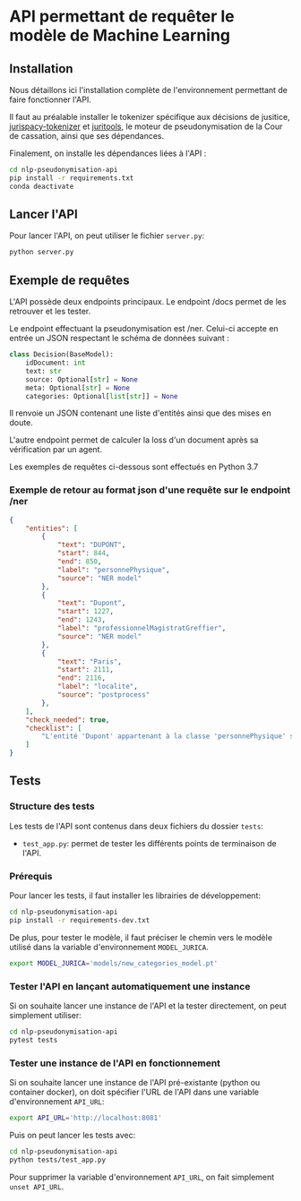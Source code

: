 # API permettant de requêter le modèle de Machine Learning

## Installation

Nous détaillons ici l'installation complète de l'environnement permettant de faire fonctionner l'API.

Il faut au préalable installer le tokenizer spécifique aux décisions de jusitice, [jurispacy-tokenizer](https://github.com/Cour-de-cassation/jurispacy-tokenizer) et [juritools](https://github.com/Cour-de-cassation/juritools), le moteur de pseudonymisation de la Cour de cassation, ainsi que ses dépendances.

Finalement, on installe les dépendances liées à l'API :

```sh
cd nlp-pseudonymisation-api
pip install -r requirements.txt
conda deactivate
```

## Lancer l'API

Pour lancer l'API, on peut utiliser le fichier `server.py`:

```sh
python server.py
```

## Exemple de requêtes

L'API possède deux endpoints principaux. Le endpoint /docs permet de les retrouver et les tester.

Le endpoint effectuant la pseudonymisation est /ner. Celui-ci accepte en entrée un JSON respectant le schéma de données suivant :

```python
class Decision(BaseModel):
    idDocument: int
    text: str
    source: Optional[str] = None
    meta: Optional[str] = None
    categories: Optional[list[str]] = None
```

Il renvoie un JSON contenant une liste d'entités ainsi que des mises en doute.

L'autre endpoint permet de calculer la loss d'un document après sa vérification par un agent.

Les exemples de requêtes ci-dessous sont effectués en Python 3.7

### **Exemple de retour au format json d'une requête sur le endpoint /ner**

```json
{
    "entities": [
        {
            "text": "DUPONT",
            "start": 844,
            "end": 850,
            "label": "personnePhysique",
            "source": "NER model"
        },
        {
            "text": "Dupont",
            "start": 1227,
            "end": 1243,
            "label": "professionnelMagistratGreffier",
            "source": "NER model"
        },
        {
            "text": "Paris",
            "start": 2111,
            "end": 2116,
            "label": "localite",
            "source": "postprocess"
        },
    ],
    "check_needed": true,
    "checklist": [
        "L'entité 'Dupont' appartenant à la classe 'personnePhysique' se retrouve également dans une autre classe, une vérification manuelle est nécessaire.",
    ]
}
```

## Tests

### Structure des tests

Les tests de l'API sont contenus dans deux fichiers du dossier `tests`:

- `test_app.py`: permet de tester les différents points de terminaison de l'API.

### Prérequis

Pour lancer les tests, il faut installer les librairies de développement:

```sh
cd nlp-pseudonymisation-api
pip install -r requirements-dev.txt
```

De plus, pour tester le modèle, il faut préciser le chemin vers le modèle utilisé dans la variable d'environnement `MODEL_JURICA`.

```sh
export MODEL_JURICA='models/new_categories_model.pt'
```

### Tester l'API en lançant automatiquement une instance

Si on souhaite lancer une instance de l'API et la tester directement, on peut simplement utiliser:

```sh
cd nlp-pseudonymisation-api
pytest tests
```

### Tester une instance de l'API en fonctionnement

Si on souhaite lancer une instance de l'API pré-existante (python ou container docker), on doit spécifier l'URL de l'API dans une variable d'environnement `API_URL`:

```sh
export API_URL='http://localhost:8081'
```

Puis on peut lancer les tests avec:

```sh
cd nlp-pseudonymisation-api
python tests/test_app.py
```

Pour supprimer la variable d'environnement `API_URL`, on fait simplement `unset API_URL`.
